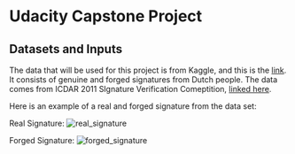# Udacity Capstone Project

## Datasets and Inputs
The data that will be used for this project is from Kaggle, and this is the [link](https://www.kaggle.com/datasets/robinreni/signature-verification-dataset).  It consists of genuine and forged signatures from Dutch people.  The data comes from ICDAR 2011 SIgnature Verification Comeptition, [linked here](http://www.iapr-tc11.org/mediawiki/index.php/ICDAR_2011_Signature_Verification_Competition_(SigComp2011)).

Here is an example of a real and forged signature from the data set:

Real Signature: 
![real_signature](real_signature.png)

Forged Signature: 
![forged_signature](forged_signature.png)


